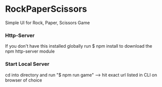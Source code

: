 # RockPaperScissors
Simple UI for Rock, Paper, Scissors Game

### Http-Server
If you don't have this installed globally run $ npm install to download the npm http-server module

### Start Local Server
cd into directory and run "$ npm run game" --> hit exact url listed in CLI on browser of choice
